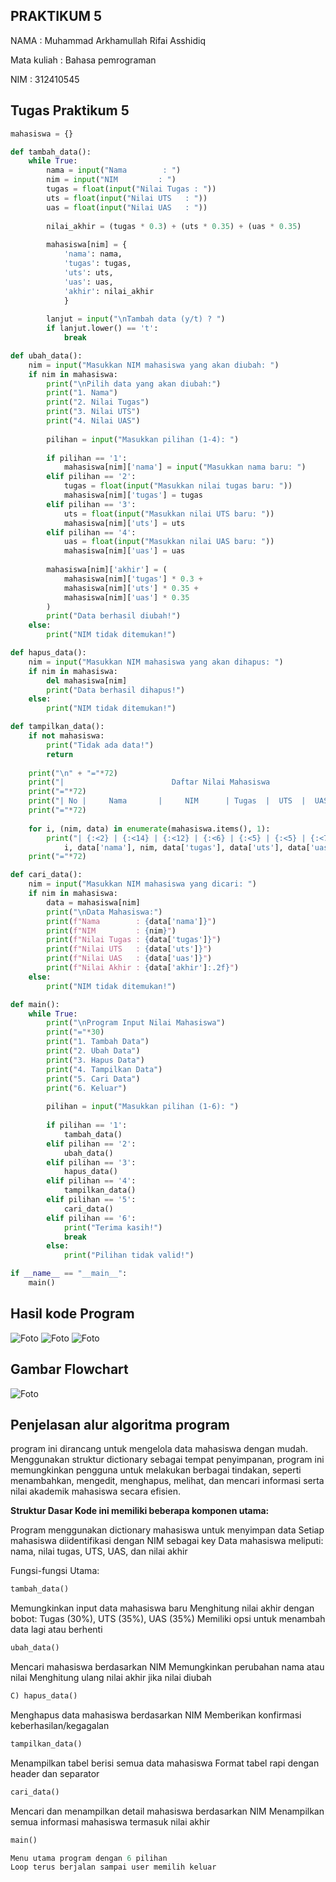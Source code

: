 ## PRAKTIKUM 5

NAMA : Muhammad Arkhamullah Rifai Asshidiq

Mata kuliah : Bahasa pemrograman

NIM : 312410545

## Tugas Praktikum 5
```python
mahasiswa = {}

def tambah_data():
    while True:
        nama = input("Nama        : ")
        nim = input("NIM         : ")
        tugas = float(input("Nilai Tugas : "))
        uts = float(input("Nilai UTS   : "))
        uas = float(input("Nilai UAS   : "))
        
        nilai_akhir = (tugas * 0.3) + (uts * 0.35) + (uas * 0.35)
        
        mahasiswa[nim] = {
            'nama': nama, 
            'tugas': tugas, 
            'uts': uts, 
            'uas': uas, 
            'akhir': nilai_akhir
            }
        
        lanjut = input("\nTambah data (y/t) ? ")
        if lanjut.lower() == 't':
            break

def ubah_data():
    nim = input("Masukkan NIM mahasiswa yang akan diubah: ")
    if nim in mahasiswa:
        print("\nPilih data yang akan diubah:")
        print("1. Nama")
        print("2. Nilai Tugas")
        print("3. Nilai UTS")
        print("4. Nilai UAS")
        
        pilihan = input("Masukkan pilihan (1-4): ")
        
        if pilihan == '1':
            mahasiswa[nim]['nama'] = input("Masukkan nama baru: ")
        elif pilihan == '2':
            tugas = float(input("Masukkan nilai tugas baru: "))
            mahasiswa[nim]['tugas'] = tugas
        elif pilihan == '3':
            uts = float(input("Masukkan nilai UTS baru: "))
            mahasiswa[nim]['uts'] = uts
        elif pilihan == '4':
            uas = float(input("Masukkan nilai UAS baru: "))
            mahasiswa[nim]['uas'] = uas
        
        mahasiswa[nim]['akhir'] = (
            mahasiswa[nim]['tugas'] * 0.3 + 
            mahasiswa[nim]['uts'] * 0.35 + 
            mahasiswa[nim]['uas'] * 0.35
        )
        print("Data berhasil diubah!")
    else:
        print("NIM tidak ditemukan!")

def hapus_data():
    nim = input("Masukkan NIM mahasiswa yang akan dihapus: ")
    if nim in mahasiswa:
        del mahasiswa[nim]
        print("Data berhasil dihapus!")
    else:
        print("NIM tidak ditemukan!")

def tampilkan_data():
    if not mahasiswa:
        print("Tidak ada data!")
        return
    
    print("\n" + "="*72)
    print("|                        Daftar Nilai Mahasiswa                        |")
    print("="*72)
    print("| No |     Nama       |     NIM      | Tugas  |  UTS  |  UAS  | Akhir  |")
    print("="*72)
    
    for i, (nim, data) in enumerate(mahasiswa.items(), 1):
        print("| {:<2} | {:<14} | {:<12} | {:<6} | {:<5} | {:<5} | {:<7.2f}|".format(
            i, data['nama'], nim, data['tugas'], data['uts'], data['uas'], data['akhir'] ))
    print("="*72)

def cari_data():
    nim = input("Masukkan NIM mahasiswa yang dicari: ")
    if nim in mahasiswa:
        data = mahasiswa[nim]
        print("\nData Mahasiswa:")
        print(f"Nama        : {data['nama']}")
        print(f"NIM         : {nim}")
        print(f"Nilai Tugas : {data['tugas']}")
        print(f"Nilai UTS   : {data['uts']}")
        print(f"Nilai UAS   : {data['uas']}")
        print(f"Nilai Akhir : {data['akhir']:.2f}")
    else:
        print("NIM tidak ditemukan!")

def main():
    while True:
        print("\nProgram Input Nilai Mahasiswa")
        print("="*30)
        print("1. Tambah Data")
        print("2. Ubah Data")
        print("3. Hapus Data")
        print("4. Tampilkan Data")
        print("5. Cari Data")
        print("6. Keluar")
        
        pilihan = input("Masukkan pilihan (1-6): ")
        
        if pilihan == '1':
            tambah_data()
        elif pilihan == '2':
            ubah_data()
        elif pilihan == '3':
            hapus_data()
        elif pilihan == '4':
            tampilkan_data()
        elif pilihan == '5':
            cari_data()
        elif pilihan == '6':
            print("Terima kasih!")
            break
        else:
            print("Pilihan tidak valid!")

if __name__ == "__main__":
    main()
```

## Hasil kode Program
![Foto](https://github.com/MuhammadArkham/Foto/blob/main/Screenshot%202024-11-21%20195823.png?raw=true)
![Foto](https://github.com/MuhammadArkham/Foto/blob/main/Screenshot%202024-11-21%20195854.png?raw=true)
![Foto](https://github.com/MuhammadArkham/Foto/blob/main/Screenshot%202024-11-21%20200245.png?raw=true)

## Gambar Flowchart
![Foto](https://github.com/MuhammadArkham/labpy05/blob/main/Flowchart%20.png?raw=true)

## Penjelasan alur algoritma program

 program ini dirancang untuk mengelola data mahasiswa dengan mudah. Menggunakan struktur dictionary sebagai tempat penyimpanan, program ini memungkinkan pengguna untuk melakukan berbagai tindakan, seperti menambahkan, mengedit, menghapus, melihat, dan mencari informasi serta nilai akademik mahasiswa secara efisien.

__Struktur Dasar Kode ini memiliki beberapa komponen utama:__

Program menggunakan dictionary mahasiswa untuk menyimpan data
Setiap mahasiswa diidentifikasi dengan NIM sebagai key
Data mahasiswa meliputi: nama, nilai tugas, UTS, UAS, dan nilai akhir


Fungsi-fungsi Utama:
```python
tambah_data()
```
Memungkinkan input data mahasiswa baru
Menghitung nilai akhir dengan bobot: Tugas (30%), UTS (35%), UAS (35%)
Memiliki opsi untuk menambah data lagi atau berhenti
```python
ubah_data()
```
Mencari mahasiswa berdasarkan NIM
Memungkinkan perubahan nama atau nilai
Menghitung ulang nilai akhir jika nilai diubah
```python
C) hapus_data()
```
Menghapus data mahasiswa berdasarkan NIM
Memberikan konfirmasi keberhasilan/kegagalan
```python
tampilkan_data()
```
Menampilkan tabel berisi semua data mahasiswa
Format tabel rapi dengan header dan separator
```python
cari_data()
```
Mencari dan menampilkan detail mahasiswa berdasarkan NIM
Menampilkan semua informasi mahasiswa termasuk nilai akhir
```python
main()

Menu utama program dengan 6 pilihan
Loop terus berjalan sampai user memilih keluar
